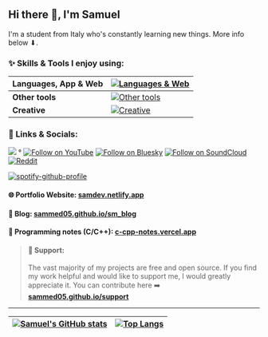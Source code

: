 ## Hi there 👋, I'm Samuel

I'm a student from Italy who's constantly learning new things. More info below ⬇.

<!--### ✨ Interests:
- Programming 👨‍💻
- Web and app develompment 💻
- Game develompment (Unity & Godot 🎮)
- Music (Ableton 🎵)
- 3D modeling (Blender 🧡)
- Generative art/creative coding 🎨-->

### ✨ Skills & Tools I enjoy using:

| **Languages, App & Web** | [![Languages & Web](https://skillicons.dev/icons?i=html,css,js,c,cpp,cs,py,flutter,dart)](https://skillicons.dev) |
|-----------------|-----------------------------------------------------------------------------------------|
| **Other tools**     | [![Other tools](https://skillicons.dev/icons?i=windows,linux,bash,vscode,androidstudio,git,latex,svg,md)](https://skillicons.dev) |
| **Creative**        | [![Creative](https://skillicons.dev/icons?i=ableton,blender,figma,unity,godot,ai,ps,notion,obsidian)](https://skillicons.dev) |

<!-- from https://github.com/tandpfun/skill-icons#readme -->

### 🔗 Links & Socials:

![](https://komarev.com/ghpvc/?username=sammed05&style=flat&abbreviated=true)  °  [![Follow on YouTube](https://img.shields.io/badge/YouTube-%23FF0000?logo=youtube&logoColor=white)](https://youtube.com/@samuelmediani?si=q_fE90j3ZnPKEr7j)    [![Follow on Bluesky](https://img.shields.io/badge/Bluesky-%230088fa?logo=bluesky&logoColor=white)](https://bsky.app/profile/sam-med.bsky.social)    [![Follow on SoundCloud](https://img.shields.io/badge/SoundCloud-FF5500?logo=soundcloud&logoColor=white)](https://soundcloud.com/user-398636691)    <!--[![GitHub followers](https://img.shields.io/badge/GitHub-@sammed05-181717?logo=github&logoColor=white)](https://github.com/sammed05)-->    [![Reddit](https://img.shields.io/badge/Reddit-@samumedio-FF4500?logo=reddit&logoColor=white)](https://www.reddit.com/user/samumedio)      

[![spotify-github-profile](https://spotify-github-profile.kittinanx.com/api/view?uid=tufc032h2onz3ugn7ejc1u6db&cover_image=true&theme=novatorem&show_offline=false&background_color=121212&interchange=false&bar_color=35b3e9&bar_color_cover=true)](https://open.spotify.com/user/tufc032h2onz3ugn7ejc1u6db)

#### 🌐 Portfolio Website: [samdev.netlify.app](https://samdev.netlify.app/)

#### 📝 Blog: [sammed05.github.io/sm_blog](https://sammed05.github.io/sm_blog/)

#### 📒 Programming notes (C/C++): [c-cpp-notes.vercel.app](https://c-cpp-notes.vercel.app/)

> #### 💖 Support:
> The vast majority of my projects are free and open source. If you find my work helpful and would like to support me, I would greatly appreciate it. You can contribute here ➡️ **[sammed05.github.io/support](https://sammed05.github.io/support/)**

<!--<p>
  <a href="https://youtube.com/@samuelmediani?si=q_fE90j3ZnPKEr7j">
    <img src="https://github.com/SamMed05/SamMed05/assets/66485729/fc3f7e23-5061-4c60-a986-2428e68cdcf3" width="144" alt="Follow @samuelmediani on YouTube" title="Follow @samuelmediani on YouTube">
  </a>&nbsp;

  <a href="https://twitter.com/intent/follow?screen_name=MedianiSamuel">
    <img src="https://user-images.githubusercontent.com/7629661/87821427-202e0280-c870-11ea-9e38-8c7c74856753.png" width="144" alt="Follow @MedianiSamuel on Twitter" title="Follow @MedianiSamuel on Twitter">
  </a>
  
  <a href="https://bsky.app/profile/sam-med.bsky.social">
    <img src="https://github.com/user-attachments/assets/49077574-0f7e-4aea-bfdf-d677017e3536" width="144" alt="Follow me on Bluesky" title="Follow me on Bluesky">
  </a>&nbsp;

  <a href="https://soundcloud.com/user-398636691">
    <img src="https://github.com/SamMed05/SamMed05/assets/66485729/6bd33111-7ac3-435b-8ffb-512151a4062b" width="144" alt="Follow me on SoundCloud" title="Follow me on SoundCloud">
  </a>
</p>-->

---

<!--
[![Samuel's GitHub stats](https://github-readme-stats.vercel.app/api?username=sammed05&show_icons=true)](https://github.com/anuraghazra/github-readme-stats)

[![Top Langs](https://github-readme-stats.vercel.app/api/top-langs/?username=sammed05&layout=compact)](https://github.com/anuraghazra/github-readme-stats)


<div style="display: flex; justify-content: center; align-items: center;">
    <a href="https://github.com/anuraghazra/github-readme-stats">
        <img src="https://github-readme-stats.vercel.app/api?username=sammed05&rank_icon=percentile&show_icons=true&theme=transparent&show=reviews&count_private=true&role=OWNER,ORGANIZATION_MEMBER,COLLABORATOR" alt="Samuel's GitHub stats" />
    </a>
    <a href="https://github.com/anuraghazra/github-readme-stats">
        <img src="https://github-readme-stats.vercel.app/api/top-langs/?username=sammed05&hide=html,css,scss,cmake&theme=transparent&layout=donut&role=OWNER,ORGANIZATION_MEMBER" alt="Top Langs" />
    </a>
</div>
-->

| [![Samuel's GitHub stats](https://github-readme-stats.vercel.app/api?username=sammed05&rank_icon=percentile&show_icons=true&theme=transparent&show=reviews&count_private=true&role=OWNER,ORGANIZATION_MEMBER,COLLABORATOR&border_radius=5&border_color=3B82F6&icon_color=3B82F6&title_color=3B82F6&text_color=ffffff)](https://github.com/anuraghazra/github-readme-stats) | [![Top Langs](https://github-readme-stats.vercel.app/api/top-langs/?username=sammed05&hide=html,css,scss,cmake&theme=transparent&layout=donut&role=OWNER,ORGANIZATION_MEMBER&border_radius=5&border_color=3B82F6&icon_color=3B82F6&title_color=3B82F6&text_color=ffffff)](https://github.com/anuraghazra/github-readme-stats) |
|-----------------|-----------------------------------------------------------------------------------------|
